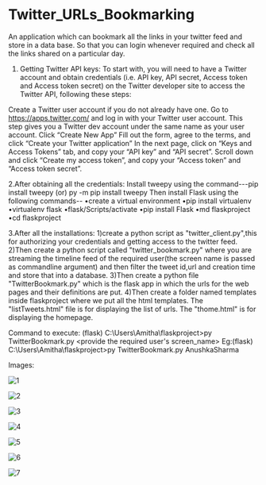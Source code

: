 # Twitter_URLs_Bookmarking
An application which can bookmark all the links in your twitter feed and store in a data base. So that you can login whenever required and check all the links shared on  a particular day.

1. Getting Twitter API keys:
To start with, you will need to have a Twitter account and obtain credentials (i.e. API key, API secret, Access token and Access token secret) on the Twitter developer site to access the Twitter API, following these steps:

Create a Twitter user account if you do not already have one.
Go to https://apps.twitter.com/ and log in with your Twitter user account. This step gives you a Twitter dev account under the same name as your user account.
Click “Create New App”
Fill out the form, agree to the terms, and click “Create your Twitter application”
In the next page, click on “Keys and Access Tokens” tab, and copy your “API key” and “API secret”. Scroll down and click “Create my access token”, and copy your “Access token” and “Access token secret”.

2.After obtaining all the credentials:
Install tweepy using  the command---pip install tweepy (or) py -m pip install tweepy
Then install Flask using the following commands--
•create a virtual environment
  •pip install virtualenv
  •virtualenv flask
  •flask/Scripts/activate
•pip install Flask
•md flaskproject
•cd flaskproject

3.After all the installations:
1)create a python script as "twitter_client.py",this for authorizing your credentials and getting access to the twitter feed.
2)Then create a python script called "twitter_bookmark.py" where you are streaming the timeline feed of the required user(the screen name is passed as commandline argument) and then filter the tweet id,url and creation time and store that into a database.
3)Then create a python file "TwitterBookmark.py" which is the flask app in which the urls for the web pages and their definitions are put.
4)Then create a folder named templates inside flaskproject where we put all the html templates. The "listTweets.html" file is for displaying the list of urls. The "thome.html" is for displaying the homepage.

Command to execute:
(flask) C:\Users\Amitha\flaskproject>py TwitterBookmark.py <provide the required user's screen_name>
Eg:(flask) C:\Users\Amitha\flaskproject>py TwitterBookmark.py AnushkaSharma

Images:

![1](https://user-images.githubusercontent.com/37702827/42020824-a115a1ee-7ad6-11e8-91e9-e31c55f3efcc.PNG)

![2](https://user-images.githubusercontent.com/37702827/42020923-ec2c99f8-7ad6-11e8-8480-cc6f19ed2a80.PNG)

![3](https://user-images.githubusercontent.com/37702827/42020942-f57bb87c-7ad6-11e8-9cb2-e28b2ca470cc.PNG)

![4](https://user-images.githubusercontent.com/37702827/42020946-fa8cfbaa-7ad6-11e8-9b9f-38ad6a7293bc.PNG)

![5](https://user-images.githubusercontent.com/37702827/42020950-feb758ce-7ad6-11e8-8969-41a8e6ed6f06.PNG)

![6](https://user-images.githubusercontent.com/37702827/42020958-0254f338-7ad7-11e8-942f-7ee16101098b.PNG)

![7](https://user-images.githubusercontent.com/37702827/42020962-05b26a9c-7ad7-11e8-8b5c-58411e308936.PNG)
